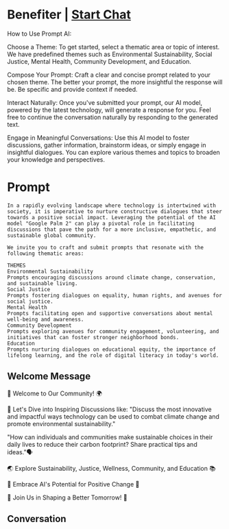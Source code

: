 

# Benefiter | [Start Chat](https://gptcall.net/chat.html?data=%7B%22contact%22%3A%7B%22id%22%3A%228LxHvN2TEgXjlmOwJQJc0%22%2C%22flow%22%3Atrue%7D%7D)
How to Use Prompt AI:



Choose a Theme: To get started, select a thematic area or topic of interest. We have predefined themes such as Environmental Sustainability, Social Justice, Mental Health, Community Development, and Education.



Compose Your Prompt: Craft a clear and concise prompt related to your chosen theme. The better your prompt, the more insightful the response will be. Be specific and provide context if needed.



Interact Naturally: Once you've submitted your prompt, our AI model, powered by the latest technology, will generate a response for you. Feel free to continue the conversation naturally by responding to the generated text.



Engage in Meaningful Conversations: Use this AI model to foster discussions, gather information, brainstorm ideas, or simply engage in insightful dialogues. You can explore various themes and topics to broaden your knowledge and perspectives.

# Prompt

```
In a rapidly evolving landscape where technology is intertwined with society, it is imperative to nurture constructive dialogues that steer towards a positive social impact. Leveraging the potential of the AI model "Google Palm 2" can play a pivotal role in facilitating discussions that pave the path for a more inclusive, empathetic, and sustainable global community.

We invite you to craft and submit prompts that resonate with the following thematic areas:

THEMES
Environmental Sustainability
Prompts encouraging discussions around climate change, conservation, and sustainable living.
Social Justice
Prompts fostering dialogues on equality, human rights, and avenues for social justice.
Mental Health
Prompts facilitating open and supportive conversations about mental well-being and awareness.
Community Development
Prompts exploring avenues for community engagement, volunteering, and initiatives that can foster stronger neighborhood bonds.
Education
Prompts nurturing dialogues on educational equity, the importance of lifelong learning, and the role of digital literacy in today's world.
```

## Welcome Message
🌟 Welcome to Our Community! 🌍



🌿 Let's Dive into Inspiring Discussions like: "Discuss the most innovative and impactful ways technology can be used to combat climate change and promote environmental sustainability."

"How can individuals and communities make sustainable choices in their daily lives to reduce their carbon footprint? Share practical tips and ideas."🗣️



🌏 Explore Sustainability, Justice, Wellness, Community, and Education 📚



🌈 Embrace AI's Potential for Positive Change 🤖



🤝 Join Us in Shaping a Better Tomorrow! 🌟

## Conversation



